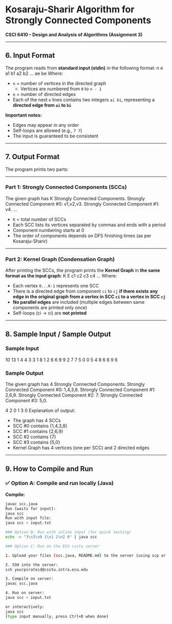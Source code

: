 # Kosaraju-Sharir Algorithm for Strongly Connected Components  
**CSCI 6410 – Design and Analysis of Algorithms (Assignment 3)**

---

## 6. Input Format

The program reads from **standard input (stdin)** in the following format:
n
e
a1 b1
a2 b2
…
ae be
Where:

- `n` = number of vertices in the directed graph  
  - Vertices are numbered from `0` to `n - 1`
- `e` = number of directed edges
- Each of the next `e` lines contains two integers `ai bi`, representing a **directed edge from `ai` to `bi`**

**Important notes:**
- Edges may appear in any order
- Self-loops are allowed (e.g., `7 7`)
- The input is guaranteed to be consistent

---

## 7. Output Format

The program prints two parts:

---

### **Part 1: Strongly Connected Components (SCCs)**
The given graph has K Strongly Connected Components.
Strongly Connected Component #0: v1,v2,v3.
Strongly Connected Component #1: v4.
…
- `K` = total number of SCCs
- Each SCC lists its vertices separated by commas and ends with a period
- Component numbering starts at 0
- The order of components depends on DFS finishing times (as per Kosaraju-Sharir)

---

### **Part 2: Kernel Graph (Condensation Graph)**

After printing the SCCs, the program prints the **Kernel Graph** in **the same format as the input graph**:
K
E
c1 c2
c3 c4
…
Where:

- Each vertex `0...K-1` represents one SCC
- There is a directed edge from component `ci` to `cj` **if there exists any edge in the original graph from a vertex in SCC `ci` to a vertex in SCC `cj`**
- **No parallel edges** are included (multiple edges between same components are printed only once)
- Self-loops (ci → ci) are **not printed**

---

## 8. Sample Input / Sample Output

### **Sample Input**
10
13
1 4
4 3
3 1
8 1
2 6
6 9
9 2
7 7
5 0
0 5
4 8
6 6
9 6
### **Sample Output**
The given graph has 4 Strongly Connected Components.
Strongly Connected Component #0: 1,4,3,8.
Strongly Connected Component #1: 2,6,9.
Strongly Connected Component #2: 7.
Strongly Connected Component #3: 5,0.

4
2
0 1
3 0
Explanation of output:
- The graph has 4 SCCs
- SCC #0 contains {1,4,3,8}
- SCC #1 contains {2,6,9}
- SCC #2 contains {7}
- SCC #3 contains {5,0}
- Kernel Graph has 4 vertices (one per SCC) and 2 directed edges

---

## 9. How to Compile and Run

### ✅ Option A: Compile and run locally (Java)

**Compile:**
```bash
javac scc.java
Run (waits for input):
java scc
Run with input file:
java scc < input.txt

### Option B: Run with inline input (for quick testing)
echo -e "3\n3\n0 1\n1 2\n2 0" | java scc

### Option C: Run on the ECU csstu server

1. Upload your files (scc.java, README.md) to the server (using scp or editing directly).

2. SSH into the server:
ssh yourpirateid@csstu.intra.ecu.edu

3. Compile on server:
javac scc.java

4. Run on server:
java scc < input.txt

or interactively:
java scc
(type input manually, press Ctrl+D when done)

